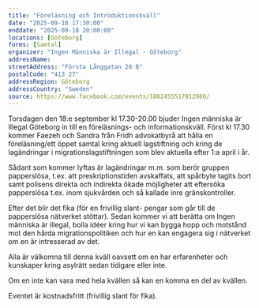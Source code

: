 ```yaml
---
title: "Föreläsning och Introduktionskväll"
date: "2025-09-18 17:30:00"
enddate: "2025-09-18 20:00:00"
locations: [Göteborg]
forms: [Samtal]
organizer: "Ingen Människa är Illegal - Göteborg"
addressName: 
streetAddress: "Första Långgatan 28 B"
postalCode: "413 27"
addressRegion: Göteborg
addressCountry: "Sweden"
source: https://www.facebook.com/events/1802455517012980/
---
```

Torsdagen den 18:e september kl 17.30-20.00 bjuder Ingen människa är Illegal Göteborg in till en föreläsnings- och informationskväll. Först kl 17.30 kommer Faezeh och Sandra från Fridh advokatbyrå att hålla en föreläsning/ett öppet samtal kring aktuell lagstiftning och kring de lagändringar i migrationslagstiftningen som blev aktuella efter 1:a april i år.  

Sådant som kommer lyftas är lagändringar m.m. som berör gruppen papperslösa, t.ex. att preskriptionstiden avskaffats, att spårbyte tagits bort samt polisens direkta och indirekta ökade möjligheter att eftersöka papperslösa t.ex. inom sjukvården och så kallade inre gränskontroller. 

 Efter det blir det fika (för en frivillig slant- pengar som går till de papperslösa nätverket stöttar). 
Sedan kommer vi att berätta om Ingen människa är illegal, bolla idéer kring hur vi kan bygga hopp och motstånd mot den hårda migrationspolitiken och hur en kan engagera sig i nätverket om en är intresserad av det.  

Alla är välkomna till denna kväll oavsett om en har erfarenheter och kunskaper kring asylrätt sedan tidigare eller inte. 

Om en inte kan vara med hela kvällen så kan en komma en del av kvällen. 

Eventet är kostnadsfritt (frivillig slant för fika).  

 
